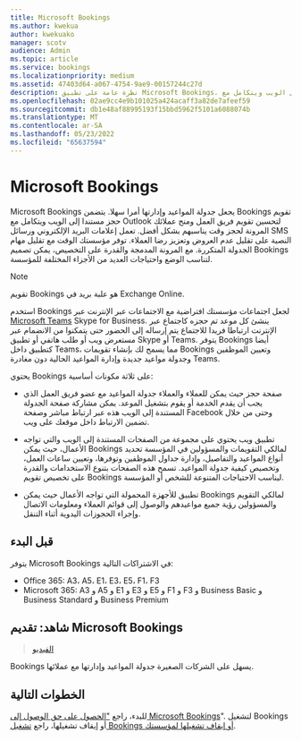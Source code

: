 ```yaml
---
title: Microsoft Bookings
ms.author: kwekua
author: kwekuako
manager: scotv
audience: Admin
ms.topic: article
ms.service: bookings
ms.localizationpriority: medium
ms.assetid: 47403d64-a067-4754-9ae9-00157244c27d
description: نظرة عامة على تطبيق Microsoft Bookings، والذي يتضمن تقويم حجز مستند إلى الويب ويتكامل مع Outlook لتحسين تقويم فريق العمل ومنح عملائك المرونة في حجز المواعيد.
ms.openlocfilehash: 02ae9cc4e9b101025a424acaff3a82de7afeef59
ms.sourcegitcommit: db1e48af88995193f15bbd5962f5101a6088074b
ms.translationtype: MT
ms.contentlocale: ar-SA
ms.lasthandoff: 05/23/2022
ms.locfileid: "65637594"
---
```

# <a name="microsoft-bookings"></a>Microsoft Bookings

Microsoft Bookings يجعل جدولة المواعيد وإدارتها أمرا سهلا. يتضمن Bookings تقويم حجز مستندا إلى الويب ويتكامل مع Outlook لتحسين تقويم فريق العمل ومنح عملائك المرونة لحجز وقت يناسبهم بشكل أفضل. تعمل إعلامات البريد الإلكتروني ورسائل SMS النصية على تقليل عدم العروض وتعزيز رضا العملاء. توفر مؤسستك الوقت مع تقليل مهام الجدولة المتكررة. مع المرونة المدمجة والقدرة على التخصيص، يمكن تصميم Bookings لتناسب الوضع واحتياجات العديد من الأجزاء المختلفة للمؤسسة.

> [!NOTE]
> تقويم Bookings هو علبة بريد في Exchange Online.

استخدم Bookings لجعل اجتماعات مؤسستك افتراضية مع الاجتماعات عبر الإنترنت عبر [Microsoft Teams](https://support.microsoft.com/office/overview-of-the-bookings-app-in-teams-7b8569e1-0c8a-444e-b712-d9968b05110b) Skype for Business. ينشئ كل موعد تم حجزه كاجتماع عبر الإنترنت ارتباطا فريدا للاجتماع يتم إرساله إلى الحضور حتى يتمكنوا من الانضمام عبر مستعرض ويب أو طلب هاتفي أو تطبيق Skype أو Teams. يتوفر Bookings أيضا كتطبيق داخل Teams، مما يسمح لك بإنشاء تقويمات Bookings وتعيين الموظفين وجدولة مواعيد جديدة وإدارة المواعيد الحالية دون مغادرة Teams.

يحتوي Bookings على ثلاثة مكونات أساسية:

- صفحة حجز حيث يمكن للعملاء والعملاء جدولة المواعيد مع عضو فريق العمل الذي يجب أن يقدم الخدمة أو يقوم بتشغيل الموعد. يمكن مشاركة صفحة الجدولة المستندة إلى الويب هذه عبر ارتباط مباشر وصفحة Facebook وحتى من خلال تضمين الارتباط داخل موقعك على ويب.

- تطبيق ويب يحتوي على مجموعة من الصفحات المستندة إلى الويب والتي تواجه الأعمال، حيث يمكن Bookings لمالكي التقويمات والمسؤولين في المؤسسة تحديد أنواع المواعيد والتفاصيل، وإدارة جداول الموظفين وتوفرها، وتعيين ساعات العمل، وتخصيص كيفية جدولة المواعيد. تسمح هذه الصفحات بتنوع الاستخدامات والقدرة على تخصيص تقويم Bookings ليناسب الاحتياجات المتنوعة للشخص أو المؤسسة.

- تطبيق للأجهزة المحمولة التي تواجه الأعمال حيث يمكن Bookings لمالكي التقويم والمسؤولين رؤية جميع مواعيدهم والوصول إلى قوائم العملاء ومعلومات الاتصال وإجراء الحجوزات اليدوية أثناء التنقل.

## <a name="before-you-begin"></a>قبل البدء

يتوفر Microsoft Bookings في الاشتراكات التالية:

- Office 365: A3، A5، E1، E3، E5، F1، F3
- Microsoft 365: A3 و A5 و E1 و E3 و E5 و F1 و F3 و Business Basic و Business Standard و Business Premium

## <a name="watch-introducing-microsoft-bookings"></a>شاهد: تقديم Microsoft Bookings

> [الفيديو](https://www.youtube.com/watch?v=G2HOsM767Sw)

Bookings يسهل على الشركات الصغيرة جدولة المواعيد وإدارتها مع عملائها.

## <a name="next-steps"></a>الخطوات التالية

للبدء، راجع ["الحصول على حق الوصول إلى Microsoft Bookings](get-access.md)". لتشغيل Bookings أو إيقاف تشغيلها، راجع [تشغيل Bookings أو إيقاف تشغيلها لمؤسستك](turn-bookings-on-or-off.md).

